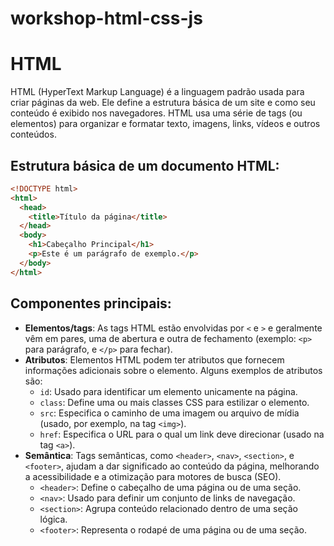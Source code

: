 # workshop-html-css-js

# HTML

HTML (HyperText Markup Language) é a linguagem padrão usada para criar páginas da web. Ele define a estrutura básica de um site e como seu conteúdo é exibido nos navegadores. HTML usa uma série de tags (ou elementos) para organizar e formatar texto, imagens, links, vídeos e outros conteúdos.

## Estrutura básica de um documento HTML:
```html
<!DOCTYPE html>
<html>
  <head>
    <title>Título da página</title>
  </head>
  <body>
    <h1>Cabeçalho Principal</h1>
    <p>Este é um parágrafo de exemplo.</p>
  </body>
</html>
```
## Componentes principais:
- **Elementos/tags**: As tags HTML estão envolvidas por `<` e `>` e geralmente vêm em pares, uma de abertura e outra de fechamento (exemplo: `<p>` para parágrafo, e `</p>` para fechar).
- **Atributos**: Elementos HTML podem ter atributos que fornecem informações adicionais sobre o elemento. Alguns exemplos de atributos são:
  - `id`: Usado para identificar um elemento unicamente na página.
  - `class`: Define uma ou mais classes CSS para estilizar o elemento.
  - `src`: Especifica o caminho de uma imagem ou arquivo de mídia (usado, por exemplo, na tag `<img>`).
  - `href`: Especifica o URL para o qual um link deve direcionar (usado na tag `<a>`).
- **Semântica**: Tags semânticas, como `<header>`, `<nav>`, `<section>`, e `<footer>`, ajudam a dar significado ao conteúdo da página, melhorando a acessibilidade e a otimização para motores de busca (SEO).
  - `<header>`: Define o cabeçalho de uma página ou de uma seção.
  - `<nav>`: Usado para definir um conjunto de links de navegação.
  - `<section>`: Agrupa conteúdo relacionado dentro de uma seção lógica.
  - `<footer>`: Representa o rodapé de uma página ou de uma seção.

